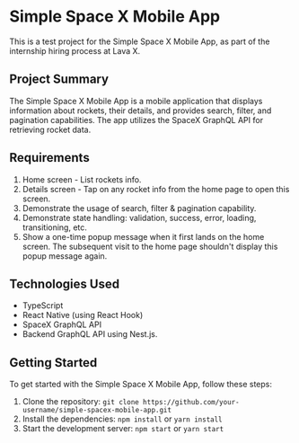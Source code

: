 # Simple Space X Mobile App

This is a test project for the Simple Space X Mobile App, as part of the internship hiring process at Lava X.

## Project Summary

The Simple Space X Mobile App is a mobile application that displays information about rockets, their details, and provides search, filter, and pagination capabilities. The app utilizes the SpaceX GraphQL API for retrieving rocket data.

## Requirements

1. Home screen - List rockets info.
2. Details screen - Tap on any rocket info from the home page to open this screen.
3. Demonstrate the usage of search, filter & pagination capability.
4. Demonstrate state handling: validation, success, error, loading, transitioning, etc.
5. Show a one-time popup message when it first lands on the home screen. The subsequent visit to the home page shouldn't display this popup message again.

## Technologies Used

- TypeScript
- React Native (using React Hook)
- SpaceX GraphQL API
- Backend GraphQL API using Nest.js.

## Getting Started

To get started with the Simple Space X Mobile App, follow these steps:

1. Clone the repository: `git clone https://github.com/your-username/simple-spacex-mobile-app.git`
2. Install the dependencies: `npm install` or `yarn install`
3. Start the development server: `npm start` or `yarn start`



 
